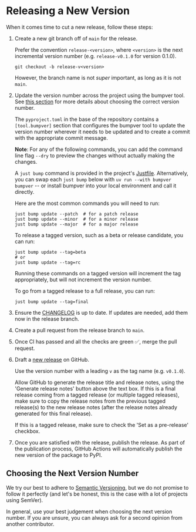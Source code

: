 # Releasing a New Version

When it comes time to cut a new release, follow these steps:

1. Create a new git branch off of `main` for the release.

   Prefer the convention `release-<version>`, where `<version>` is the next incremental version number (e.g. `release-v0.1.0` for version 0.1.0).

   ```shell
   git checkout -b release-v<version>
   ```

   However, the branch name is not *super* important, as long as it is not `main`.

2. Update the version number across the project using the bumpver tool. See [this section](#choosing-the-next-version-number) for more details about choosing the correct version number.

   The `pyproject.toml` in the base of the repository contains a `[tool.bumpver]` section that configures the bumpver tool to update the version number wherever it needs to be updated and to create a commit with the appropriate commit message.

   **Note**: For any of the following commands, you can add the command line flag `--dry` to preview the changes without actually making the changes.

   A `just bump` command is provided in the project's [Justfile](https://github.com/joshuadavidthomas/django-lazy-gdal/blob/main/CONTRIBUTING.md#just). Alternatively, you can swap each `just bump` below with `uv run --with bumpver bumpver` -- or install bumpver into your local environment and call it directly.

   Here are the most common commands you will need to run:

   ```shell
   just bump update --patch  # for a patch release
   just bump update --minor  # for a minor release
   just bump update --major  # for a major release
   ```

   To release a tagged version, such as a beta or release candidate, you can run:

   ```shell
   just bump update --tag=beta
   # or
   just bump update --tag=rc
   ```

   Running these commands on a tagged version will increment the tag appropriately, but will not increment the version number.

   To go from a tagged release to a full release, you can run:

   ```shell
   just bump update --tag=final
   ```

3. Ensure the [CHANGELOG](https://github.com/joshuadavidthomas/django-lazy-gdal/blob/main/CHANGELOG.md) is up to date. If updates are needed, add them now in the release branch.

4. Create a pull request from the release branch to `main`.

5. Once CI has passed and all the checks are green ✅, merge the pull request.

6. Draft a [new release](https://github.com/joshuadavidthomas/django-lazy-gdal/releases/new) on GitHub.

   Use the version number with a leading `v` as the tag name (e.g. `v0.1.0`).

   Allow GitHub to generate the release title and release notes, using the 'Generate release notes' button above the text box. If this is a final release coming from a tagged release (or multiple tagged releases), make sure to copy the release notes from the previous tagged release(s) to the new release notes (after the release notes already generated for this final release).

   If this is a tagged release, make sure to check the 'Set as a pre-release' checkbox.

7. Once you are satisfied with the release, publish the release. As part of the publication process, GitHub Actions will automatically publish the new version of the package to PyPI.

## Choosing the Next Version Number

We try our best to adhere to [Semantic Versioning](https://semver.org/), but we do not promise to follow it perfectly (and let's be honest, this is the case with a lot of projects using SemVer).

In general, use your best judgement when choosing the next version number. If you are unsure, you can always ask for a second opinion from another contributor.

